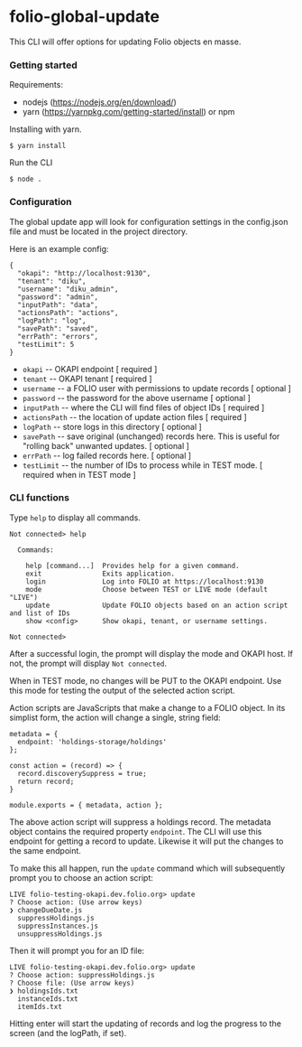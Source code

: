 # folio-global-update

This CLI will offer options for updating Folio objects en masse.

### Getting started

Requirements: 

* nodejs (https://nodejs.org/en/download/)
* yarn (https://yarnpkg.com/getting-started/install) or npm

Installing with yarn.

`$ yarn install`

Run the CLI

`$ node .`


### Configuration

The global update app will look for configuration settings in the config.json file and must be located in the project directory.

Here is an example config:

```
{
  "okapi": "http://localhost:9130",
  "tenant": "diku",
  "username": "diku_admin",
  "password": "admin",
  "inputPath": "data",
  "actionsPath": "actions",
  "logPath": "log",
  "savePath": "saved",
  "errPath": "errors",
  "testLimit": 5
}
```

- `okapi` -- OKAPI endpoint [ required ]
- `tenant` -- OKAPI tenant [ required ]
- `username` -- a FOLIO user with permissions to update records [ optional ]
- `password` -- the password for the above username [ optional ]
- `inputPath` -- where the CLI will find files of object IDs [ required ]
- `actionsPath` -- the location of update action files [ required ]
- `logPath` -- store logs in this directory [ optional ]
- `savePath` -- save original (unchanged) records here. This is useful for "rolling back" unwanted updates. [ optional ]
- `errPath` -- log failed records here.  [ optional ]
- `testLimit` -- the number of IDs to process while in TEST mode. [ required when in TEST mode ]

### CLI functions

Type `help` to display all commands.

```
Not connected> help

  Commands:

    help [command...]  Provides help for a given command.
    exit               Exits application.
    login              Log into FOLIO at https://localhost:9130
    mode               Choose between TEST or LIVE mode (default "LIVE")
    update             Update FOLIO objects based on an action script and list of IDs
    show <config>      Show okapi, tenant, or username settings.

Not connected> 
```

After a successful login, the prompt will display the mode and OKAPI host.  If not, the prompt will display `Not connected`.

When in TEST mode, no changes will be PUT to the OKAPI endpoint.  Use this mode for testing the output of the selected action script.

Action scripts are JavaScripts that make a change to a FOLIO object.  In its simplist form, the action will change a single, string field:

```
metadata = {
  endpoint: 'holdings-storage/holdings'
};

const action = (record) => {
  record.discoverySuppress = true;
  return record;
}

module.exports = { metadata, action };
```

The above action script will suppress a holdings record.  The metadata object contains the required property `endpoint`.  The CLI will use this endpoint for getting a record to update.  Likewise it will put the changes to the same endpoint.

To make this all happen, run the `update` command which will subsequently prompt you to choose an action script:

```
LIVE folio-testing-okapi.dev.folio.org> update
? Choose action: (Use arrow keys)
❯ changeDueDate.js 
  suppressHoldings.js 
  suppressInstances.js 
  unsuppressHoldings.js 
```

Then it will prompt you for an ID file:

```
LIVE folio-testing-okapi.dev.folio.org> update
? Choose action: suppressHoldings.js
? Choose file: (Use arrow keys)
❯ holdingsIds.txt 
  instanceIds.txt 
  itemIds.txt 
```

Hitting enter will start the updating of records and log the progress to the screen (and the logPath, if set).

